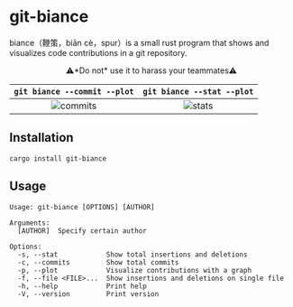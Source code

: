 # git-biance

biance（鞭策，biān cè，spur）is a small rust program that shows and visualizes code contributions in a git repository.

<div align="center">⚠️*Do not* use it to harass your teammates⚠️</div>

|                                `git biance --commit --plot`                                 |                                `git biance --stat --plot`                                 |
| :-----------------------------------------------------------------------------------------: | :---------------------------------------------------------------------------------------: |
| ![commits](https://github.com/user-attachments/assets/6fdcb9cd-44aa-4918-b8dd-6d3a27b850bd) | ![stats](https://github.com/user-attachments/assets/23c69509-fd12-42bc-8b46-9aa9ffe08543) |

## Installation

```shell
cargo install git-biance
```

## Usage

```
Usage: git-biance [OPTIONS] [AUTHOR]

Arguments:
  [AUTHOR]  Specify certain author

Options:
  -s, --stat            Show total insertions and deletions
  -c, --commits         Show total commits
  -p, --plot            Visualize contributions with a graph
  -f, --file <FILE>...  Show insertions and deletions on single file
  -h, --help            Print help
  -V, --version         Print version
```
